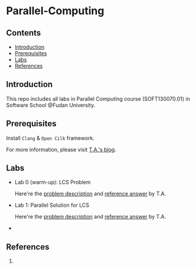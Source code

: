 # Parallel-Computing
##  Contents

* [Introduction](#introduction)
* [Prerequisites](#prerequisites)
* [Labs](#labs)
* [References](#references)



## Introduction

This repo includes all labs in Parallel Computing course (SOFT130070.01) in Software School @Fudan University.




## Prerequisites

Install `Clang` & `Open Cilk` framework.

For more information, please visit [T.A.'s blog](https://www.yuque.com/u22299940/kvfq2y/lu78ke).



## Labs

- Lab 0 (warm-up): LCS Problem

  Here're the [problem description](https://www.yuque.com/u22299940/kvfq2y/zuqkcm) and [reference answer](https://www.yuque.com/u22299940/kvfq2y/svgbif) by T.A.

- Lab 1: Parallel Solution for LCS

  Here're the [problem description](https://www.yuque.com/u22299940/kvfq2y/vc65so) and [reference answer]() by T.A.

- 



## References

1. 

